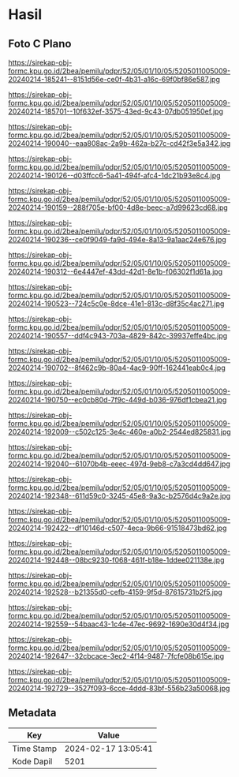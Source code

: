 # Hasil

## Foto C Plano

https://sirekap-obj-formc.kpu.go.id/2bea/pemilu/pdpr/52/05/01/10/05/5205011005009-20240214-185241--8151d56e-ce0f-4b31-a16c-69f0bf86e587.jpg

https://sirekap-obj-formc.kpu.go.id/2bea/pemilu/pdpr/52/05/01/10/05/5205011005009-20240214-185701--10f632ef-3575-43ed-9c43-07db051950ef.jpg

https://sirekap-obj-formc.kpu.go.id/2bea/pemilu/pdpr/52/05/01/10/05/5205011005009-20240214-190040--eaa808ac-2a9b-462a-b27c-cd42f3e5a342.jpg

https://sirekap-obj-formc.kpu.go.id/2bea/pemilu/pdpr/52/05/01/10/05/5205011005009-20240214-190126--d03ffcc6-5a41-494f-afc4-1dc21b93e8c4.jpg

https://sirekap-obj-formc.kpu.go.id/2bea/pemilu/pdpr/52/05/01/10/05/5205011005009-20240214-190159--288f705e-bf00-4d8e-beec-a7d99623cd68.jpg

https://sirekap-obj-formc.kpu.go.id/2bea/pemilu/pdpr/52/05/01/10/05/5205011005009-20240214-190236--ce0f9049-fa9d-494e-8a13-9a1aac24e676.jpg

https://sirekap-obj-formc.kpu.go.id/2bea/pemilu/pdpr/52/05/01/10/05/5205011005009-20240214-190312--6e4447ef-43dd-42d1-8e1b-f06302f1d61a.jpg

https://sirekap-obj-formc.kpu.go.id/2bea/pemilu/pdpr/52/05/01/10/05/5205011005009-20240214-190523--724c5c0e-8dce-41e1-813c-d8f35c4ac271.jpg

https://sirekap-obj-formc.kpu.go.id/2bea/pemilu/pdpr/52/05/01/10/05/5205011005009-20240214-190557--ddf4c943-703a-4829-842c-39937effe4bc.jpg

https://sirekap-obj-formc.kpu.go.id/2bea/pemilu/pdpr/52/05/01/10/05/5205011005009-20240214-190702--8f462c9b-80a4-4ac9-90ff-162441eab0c4.jpg

https://sirekap-obj-formc.kpu.go.id/2bea/pemilu/pdpr/52/05/01/10/05/5205011005009-20240214-190750--ec0cb80d-7f9c-449d-b036-976df1cbea21.jpg

https://sirekap-obj-formc.kpu.go.id/2bea/pemilu/pdpr/52/05/01/10/05/5205011005009-20240214-192009--c502c125-3e4c-460e-a0b2-2544ed825831.jpg

https://sirekap-obj-formc.kpu.go.id/2bea/pemilu/pdpr/52/05/01/10/05/5205011005009-20240214-192040--61070b4b-eeec-497d-9eb8-c7a3cd4dd647.jpg

https://sirekap-obj-formc.kpu.go.id/2bea/pemilu/pdpr/52/05/01/10/05/5205011005009-20240214-192348--611d59c0-3245-45e8-9a3c-b2576d4c9a2e.jpg

https://sirekap-obj-formc.kpu.go.id/2bea/pemilu/pdpr/52/05/01/10/05/5205011005009-20240214-192422--df10146d-c507-4eca-9b66-91518473bd62.jpg

https://sirekap-obj-formc.kpu.go.id/2bea/pemilu/pdpr/52/05/01/10/05/5205011005009-20240214-192448--08bc9230-f068-461f-b18e-1ddee021138e.jpg

https://sirekap-obj-formc.kpu.go.id/2bea/pemilu/pdpr/52/05/01/10/05/5205011005009-20240214-192528--b21355d0-cefb-4159-9f5d-87615731b2f5.jpg

https://sirekap-obj-formc.kpu.go.id/2bea/pemilu/pdpr/52/05/01/10/05/5205011005009-20240214-192559--54baac43-1c4e-47ec-9692-1690e30d4f34.jpg

https://sirekap-obj-formc.kpu.go.id/2bea/pemilu/pdpr/52/05/01/10/05/5205011005009-20240214-192647--32cbcace-3ec2-4f14-9487-7fcfe08b615e.jpg

https://sirekap-obj-formc.kpu.go.id/2bea/pemilu/pdpr/52/05/01/10/05/5205011005009-20240214-192729--3527f093-6cce-4ddd-83bf-556b23a50068.jpg


## Metadata

| Key        | Value               |
| ---------- | ------------------- |
| Time Stamp | 2024-02-17 13:05:41 |
| Kode Dapil | 5201                |



